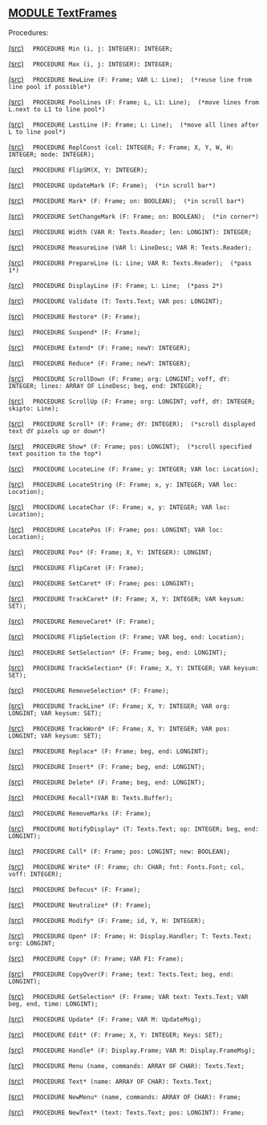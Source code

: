 
## [MODULE TextFrames](https://github.com/io-core/Edit/blob/main/TextFrames.Mod)

Procedures:


[(src)](https://github.com/io-core/Edit/blob/main/TextFrames.Mod#L62) `  PROCEDURE Min (i, j: INTEGER): INTEGER;`

[(src)](https://github.com/io-core/Edit/blob/main/TextFrames.Mod#L67) `  PROCEDURE Max (i, j: INTEGER): INTEGER;`

[(src)](https://github.com/io-core/Edit/blob/main/TextFrames.Mod#L72) `  PROCEDURE NewLine (F: Frame; VAR L: Line);  (*reuse line from line pool if possible*)`

[(src)](https://github.com/io-core/Edit/blob/main/TextFrames.Mod#L76) `  PROCEDURE PoolLines (F: Frame; L, L1: Line);  (*move lines from L.next to L1 to line pool*)`

[(src)](https://github.com/io-core/Edit/blob/main/TextFrames.Mod#L81) `  PROCEDURE LastLine (F: Frame; L: Line);  (*move all lines after L to line pool*)`

[(src)](https://github.com/io-core/Edit/blob/main/TextFrames.Mod#L90) `  PROCEDURE ReplConst (col: INTEGER; F: Frame; X, Y, W, H: INTEGER; mode: INTEGER);`

[(src)](https://github.com/io-core/Edit/blob/main/TextFrames.Mod#L104) `  PROCEDURE FlipSM(X, Y: INTEGER);`

[(src)](https://github.com/io-core/Edit/blob/main/TextFrames.Mod#L116) `  PROCEDURE UpdateMark (F: Frame);  (*in scroll bar*)`

[(src)](https://github.com/io-core/Edit/blob/main/TextFrames.Mod#L125) `  PROCEDURE Mark* (F: Frame; on: BOOLEAN);  (*in scroll bar*)`

[(src)](https://github.com/io-core/Edit/blob/main/TextFrames.Mod#L134) `  PROCEDURE SetChangeMark (F: Frame; on: BOOLEAN);  (*in corner*)`

[(src)](https://github.com/io-core/Edit/blob/main/TextFrames.Mod#L143) `  PROCEDURE Width (VAR R: Texts.Reader; len: LONGINT): INTEGER;`

[(src)](https://github.com/io-core/Edit/blob/main/TextFrames.Mod#L153) `  PROCEDURE MeasureLine (VAR l: LineDesc; VAR R: Texts.Reader);`

[(src)](https://github.com/io-core/Edit/blob/main/TextFrames.Mod#L165) `  PROCEDURE PrepareLine (L: Line; VAR R: Texts.Reader);  (*pass 1*)`

[(src)](https://github.com/io-core/Edit/blob/main/TextFrames.Mod#L169) `  PROCEDURE DisplayLine (F: Frame; L: Line;  (*pass 2*)`

[(src)](https://github.com/io-core/Edit/blob/main/TextFrames.Mod#L187) `  PROCEDURE Validate (T: Texts.Text; VAR pos: LONGINT);`

[(src)](https://github.com/io-core/Edit/blob/main/TextFrames.Mod#L200) `  PROCEDURE Restore* (F: Frame);`

[(src)](https://github.com/io-core/Edit/blob/main/TextFrames.Mod#L223) `  PROCEDURE Suspend* (F: Frame);`

[(src)](https://github.com/io-core/Edit/blob/main/TextFrames.Mod#L227) `  PROCEDURE Extend* (F: Frame; newY: INTEGER);`

[(src)](https://github.com/io-core/Edit/blob/main/TextFrames.Mod#L259) `  PROCEDURE Reduce* (F: Frame; newY: INTEGER);`

[(src)](https://github.com/io-core/Edit/blob/main/TextFrames.Mod#L277) `  PROCEDURE ScrollDown (F: Frame; org: LONGINT; voff, dY: INTEGER; lines: ARRAY OF LineDesc; beg, end: INTEGER);`

[(src)](https://github.com/io-core/Edit/blob/main/TextFrames.Mod#L306) `  PROCEDURE ScrollUp (F: Frame; org: LONGINT; voff, dY: INTEGER; skipto: Line);`

[(src)](https://github.com/io-core/Edit/blob/main/TextFrames.Mod#L333) `  PROCEDURE Scroll* (F: Frame; dY: INTEGER);  (*scroll displayed text dY pixels up or down*)`

[(src)](https://github.com/io-core/Edit/blob/main/TextFrames.Mod#L384) `  PROCEDURE Show* (F: Frame; pos: LONGINT);  (*scroll specified text position to the top*)`

[(src)](https://github.com/io-core/Edit/blob/main/TextFrames.Mod#L419) `  PROCEDURE LocateLine (F: Frame; y: INTEGER; VAR loc: Location);`

[(src)](https://github.com/io-core/Edit/blob/main/TextFrames.Mod#L428) `  PROCEDURE LocateString (F: Frame; x, y: INTEGER; VAR loc: Location);`

[(src)](https://github.com/io-core/Edit/blob/main/TextFrames.Mod#L457) `  PROCEDURE LocateChar (F: Frame; x, y: INTEGER; VAR loc: Location);`

[(src)](https://github.com/io-core/Edit/blob/main/TextFrames.Mod#L477) `  PROCEDURE LocatePos (F: Frame; pos: LONGINT; VAR loc: Location);`

[(src)](https://github.com/io-core/Edit/blob/main/TextFrames.Mod#L492) `  PROCEDURE Pos* (F: Frame; X, Y: INTEGER): LONGINT;`

[(src)](https://github.com/io-core/Edit/blob/main/TextFrames.Mod#L499) `  PROCEDURE FlipCaret (F: Frame);`

[(src)](https://github.com/io-core/Edit/blob/main/TextFrames.Mod#L506) `  PROCEDURE SetCaret* (F: Frame; pos: LONGINT);`

[(src)](https://github.com/io-core/Edit/blob/main/TextFrames.Mod#L510) `  PROCEDURE TrackCaret* (F: Frame; X, Y: INTEGER; VAR keysum: SET);`

[(src)](https://github.com/io-core/Edit/blob/main/TextFrames.Mod#L525) `  PROCEDURE RemoveCaret* (F: Frame);`

[(src)](https://github.com/io-core/Edit/blob/main/TextFrames.Mod#L529) `  PROCEDURE FlipSelection (F: Frame; VAR beg, end: Location);`

[(src)](https://github.com/io-core/Edit/blob/main/TextFrames.Mod#L556) `  PROCEDURE SetSelection* (F: Frame; beg, end: LONGINT);`

[(src)](https://github.com/io-core/Edit/blob/main/TextFrames.Mod#L565) `  PROCEDURE TrackSelection* (F: Frame; X, Y: INTEGER; VAR keysum: SET);`

[(src)](https://github.com/io-core/Edit/blob/main/TextFrames.Mod#L619) `  PROCEDURE RemoveSelection* (F: Frame);`

[(src)](https://github.com/io-core/Edit/blob/main/TextFrames.Mod#L623) `  PROCEDURE TrackLine* (F: Frame; X, Y: INTEGER; VAR org: LONGINT; VAR keysum: SET);`

[(src)](https://github.com/io-core/Edit/blob/main/TextFrames.Mod#L646) `  PROCEDURE TrackWord* (F: Frame; X, Y: INTEGER; VAR pos: LONGINT; VAR keysum: SET);`

[(src)](https://github.com/io-core/Edit/blob/main/TextFrames.Mod#L671) `  PROCEDURE Replace* (F: Frame; beg, end: LONGINT);`

[(src)](https://github.com/io-core/Edit/blob/main/TextFrames.Mod#L707) `  PROCEDURE Insert* (F: Frame; beg, end: LONGINT);`

[(src)](https://github.com/io-core/Edit/blob/main/TextFrames.Mod#L753) `  PROCEDURE Delete* (F: Frame; beg, end: LONGINT);`

[(src)](https://github.com/io-core/Edit/blob/main/TextFrames.Mod#L814) `  PROCEDURE Recall*(VAR B: Texts.Buffer);`

[(src)](https://github.com/io-core/Edit/blob/main/TextFrames.Mod#L820) `  PROCEDURE RemoveMarks (F: Frame);`

[(src)](https://github.com/io-core/Edit/blob/main/TextFrames.Mod#L824) `  PROCEDURE NotifyDisplay* (T: Texts.Text; op: INTEGER; beg, end: LONGINT);`

[(src)](https://github.com/io-core/Edit/blob/main/TextFrames.Mod#L829) `  PROCEDURE Call* (F: Frame; pos: LONGINT; new: BOOLEAN);`

[(src)](https://github.com/io-core/Edit/blob/main/TextFrames.Mod#L833) `  PROCEDURE Write* (F: Frame; ch: CHAR; fnt: Fonts.Font; col, voff: INTEGER);`

[(src)](https://github.com/io-core/Edit/blob/main/TextFrames.Mod#L871) `  PROCEDURE Defocus* (F: Frame);`

[(src)](https://github.com/io-core/Edit/blob/main/TextFrames.Mod#L875) `  PROCEDURE Neutralize* (F: Frame);`

[(src)](https://github.com/io-core/Edit/blob/main/TextFrames.Mod#L879) `  PROCEDURE Modify* (F: Frame; id, Y, H: INTEGER);`

[(src)](https://github.com/io-core/Edit/blob/main/TextFrames.Mod#L897) `  PROCEDURE Open* (F: Frame; H: Display.Handler; T: Texts.Text; org: LONGINT;`

[(src)](https://github.com/io-core/Edit/blob/main/TextFrames.Mod#L908) `  PROCEDURE Copy* (F: Frame; VAR F1: Frame);`

[(src)](https://github.com/io-core/Edit/blob/main/TextFrames.Mod#L913) `  PROCEDURE CopyOver(F: Frame; text: Texts.Text; beg, end: LONGINT);`

[(src)](https://github.com/io-core/Edit/blob/main/TextFrames.Mod#L923) `  PROCEDURE GetSelection* (F: Frame; VAR text: Texts.Text; VAR beg, end, time: LONGINT);`

[(src)](https://github.com/io-core/Edit/blob/main/TextFrames.Mod#L935) `  PROCEDURE Update* (F: Frame; VAR M: UpdateMsg);`

[(src)](https://github.com/io-core/Edit/blob/main/TextFrames.Mod#L945) `  PROCEDURE Edit* (F: Frame; X, Y: INTEGER; Keys: SET);`

[(src)](https://github.com/io-core/Edit/blob/main/TextFrames.Mod#L1040) `  PROCEDURE Handle* (F: Display.Frame; VAR M: Display.FrameMsg);`

[(src)](https://github.com/io-core/Edit/blob/main/TextFrames.Mod#L1066) `  PROCEDURE Menu (name, commands: ARRAY OF CHAR): Texts.Text;`

[(src)](https://github.com/io-core/Edit/blob/main/TextFrames.Mod#L1073) `  PROCEDURE Text* (name: ARRAY OF CHAR): Texts.Text;`

[(src)](https://github.com/io-core/Edit/blob/main/TextFrames.Mod#L1078) `  PROCEDURE NewMenu* (name, commands: ARRAY OF CHAR): Frame;`

[(src)](https://github.com/io-core/Edit/blob/main/TextFrames.Mod#L1084) `  PROCEDURE NewText* (text: Texts.Text; pos: LONGINT): Frame;`
